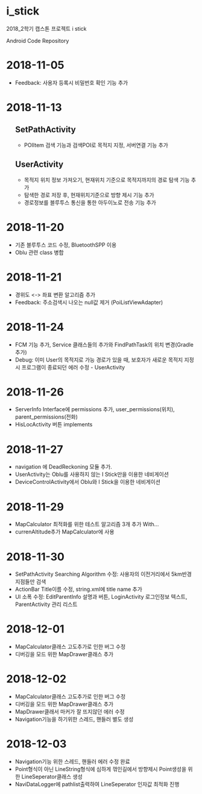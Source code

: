 # i_stick
2018_2학기 캡스톤 프로젝트 i stick

Android Code Repository

<h1>2018-11-05</h1>
<ul>
  <li>Feedback: 사용자 등록시 비밀번호 확인 기능 추가</li>
</ul>

<h1>2018-11-13</h1>
<ul>
  <h2>SetPathActivity</h2>
  <ul>
    <li>POIItem 검색 기능과 검색POI로 목적지 지정, 서버연결 기능 추가</li>
  </ul>
  <h2>UserActivity</h2>
  <ul>
    <li>목적지 위치 정보 가져오기, 현재위치 기준으로 목적지까지의 경로 탐색 기능 추가</li>
    <li>탐색한 경로 저장 후, 현재위치기준으로 방향 제시 기능 추가</li>
    <li>경로정보를 블루투스 통신을 통한 아두이노로 전송 기능 추가</li>
  </ul>
</ul>

<h1>2018-11-20</h1>
<ul>
  <li>기존 블루투스 코드 수정, BluetoothSPP 이용</li>
  <li>Oblu 관련 class 병합</li>
</ul>

<h1>2018-11-21</h1>
<ul>
  <li>경위도 <-> 좌표 변환 알고리즘 추가</li>
  <li>Feedback: 주소검색시 나오는 null값 제거 (PoiListViewAdapter)</li>
</ul>

<h1>2018-11-24</h1>
<ul>
  <li>FCM 기능 추가, Service 클래스들의 추가와 FindPathTask의 위치 변경(Gradle추가)</li>
  <li>Debug: 이미 User의 목적지로 가능 경로가 있을 때, 보호자가 새로운 목적지 지정시 프로그램이 종료되던 에러 수정 - UserActivity</li>
</ul>

<h1>2018-11-26</h1>
<ul>
  <li>ServerInfo Interface에 permissions 추가, user_permissions(위치), parent_permissions(전화)</li>
  <li>HisLocActivity 버튼 implements</li>
</ul>

<h1>2018-11-27</h1>
<ul>
  <li>navigation 에 DeadReckoning 모듈 추가.</li>
  <li>UserActivity는 Oblu를 사용하지 않는 I Stick만을 이용한 네비게이션</li>
  <li>DeviceControlActivity에서 Oblu와 I Stick을 이용한 네비게이션</li>  
</ul>

<h1>2018-11-29</h1>
<ul>
  <li>MapCalculator 최적화를 위한 테스트 알고리즘 3개 추가 With...</li>
  <li>currenAltitude추가 MapCalculator에 사용</li>  
</ul>

<h1>2018-11-30</h1>
<ul>
  <li>SetPathActivity Searching Algorithm 수정: 사용자의 이전거리에서 5km반경 지점들만 검색</li>
  <li>ActionBar Title이름 수정, string.xml에 title name 추가</li>
  <li>UI 소폭 수정: EditParentInfo 설명과 버튼, LoginActivity 로그인정보 텍스트, ParentActivity 관리 리스트</li>
</ul>

<h1>2018-12-01</h1>
<ul>
  <li>MapCalculator클래스 고도추가로 인한 버그 수정</li>
  <li>디버깅을 모드 위한 MapDrawer클래스 추가</li>
</ul>

<h1>2018-12-02</h1>
<ul>
  <li>MapCalculator클래스 고도추가로 인한 버그 수정</li>
  <li>디버깅을 모드 위한 MapDrawer클래스 추가</li>
  <li>MapDrawer클래서 마커가 잘 뜨지않던 에러 수정</li>
  <li>Navigation기능을 하기위한 스레드, 핸들러 별도 생성</li>
</ul>

<h1>2018-12-03</h1>
<ul>
  <li>Navigation기능 위한 스레드, 핸들러 에러 수정 완료</li>
  <li>Point형식이 아닌 LineString형식에 심하게 꺾인길에서 방향제시 Point생성을 위한 LineSeperator클래스 생성</li>
  <li>NaviDataLogger에 pathlist출력하여 LineSeperator 인자값 최적화 진행</li>
</ul>
